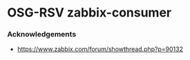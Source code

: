 # OSG-RSV zabbix-consumer



### Acknowledgements ###

* https://www.zabbix.com/forum/showthread.php?p=90132


